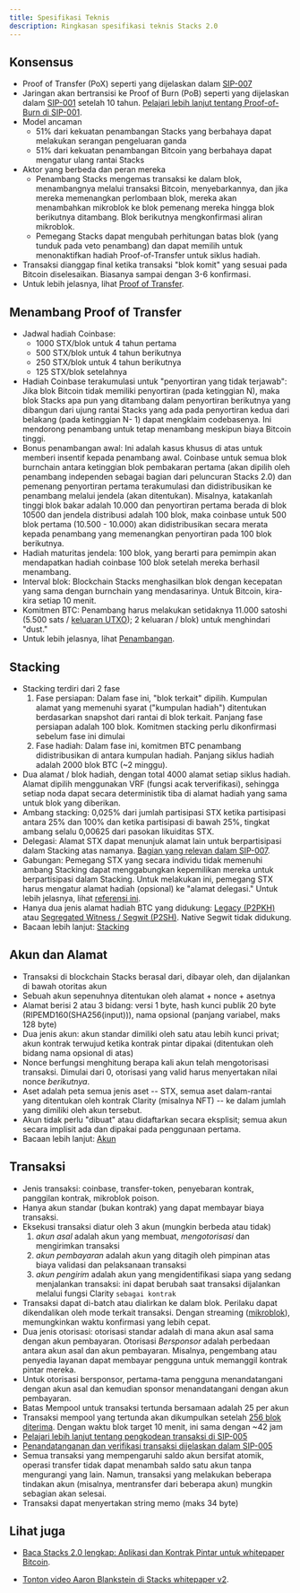 ```yaml
---
title: Spesifikasi Teknis
description: Ringkasan spesifikasi teknis Stacks 2.0
---
```


## Konsensus

- Proof of Transfer (PoX) seperti yang dijelaskan dalam [SIP-007](https://github.com/stacksgov/sips/blob/main/sips/sip-007/sip-007-stacking-consensus.md)
- Jaringan akan bertransisi ke Proof of Burn (PoB) seperti yang dijelaskan dalam [SIP-001](https://github.com/stacksgov/sips/blob/main/sips/sip-001/sip-001-burn-election.md) setelah 10 tahun. [Pelajari lebih lanjut tentang Proof-of-Burn di SIP-001](https://github.com/stacksgov/sips/blob/main/sips/sip-001/sip-001-burn-election.md).
- Model ancaman
  - 51% dari kekuatan penambangan Stacks yang berbahaya dapat melakukan serangan pengeluaran ganda
  - 51% dari kekuatan penambangan Bitcoin yang berbahaya dapat mengatur ulang rantai Stacks
- Aktor yang berbeda dan peran mereka
  - Penambang Stacks mengemas transaksi ke dalam blok, menambangnya melalui transaksi Bitcoin, menyebarkannya, dan jika mereka memenangkan perlombaan blok, mereka akan menambahkan mikroblok ke blok pemenang mereka hingga blok berikutnya ditambang. Blok berikutnya mengkonfirmasi aliran mikroblok.
  - Pemegang Stacks dapat mengubah perhitungan batas blok (yang tunduk pada veto penambang) dan dapat memilih untuk menonaktifkan hadiah Proof-of-Transfer untuk siklus hadiah.
- Transaksi dianggap final ketika transaksi "blok komit" yang sesuai pada Bitcoin diselesaikan. Biasanya sampai dengan 3-6 konfirmasi.
- Untuk lebih jelasnya, lihat [Proof of Transfer](/understand-stacks/proof-of-transfer).

## Menambang Proof of Transfer

- Jadwal hadiah Coinbase:
  - 1000 STX/blok untuk 4 tahun pertama
  - 500 STX/blok untuk 4 tahun berikutnya
  - 250 STX/blok untuk 4 tahun berikutnya
  - 125 STX/blok setelahnya
- Hadiah Coinbase terakumulasi untuk "penyortiran yang tidak terjawab": Jika blok Bitcoin tidak memiliki penyortiran (pada ketinggian N), maka blok Stacks apa pun yang ditambang dalam penyortiran berikutnya yang dibangun dari ujung rantai Stacks yang ada pada penyortiran kedua dari belakang (pada ketinggian N- 1) dapat mengklaim codebasenya. Ini mendorong penambang untuk tetap menambang meskipun biaya Bitcoin tinggi.
- Bonus penambangan awal: Ini adalah kasus khusus di atas untuk memberi insentif kepada penambang awal. Coinbase untuk semua blok burnchain antara ketinggian blok pembakaran pertama (akan dipilih oleh penambang independen sebagai bagian dari peluncuran Stacks 2.0) dan pemenang penyortiran pertama terakumulasi dan didistribusikan ke penambang melalui jendela (akan ditentukan). Misalnya, katakanlah tinggi blok bakar adalah 10.000 dan penyortiran pertama berada di blok 10500 dan jendela distribusi adalah 100 blok, maka coinbase untuk 500 blok pertama (10.500 - 10.000) akan didistribusikan secara merata kepada penambang yang memenangkan penyortiran pada 100 blok berikutnya.
- Hadiah maturitas jendela: 100 blok, yang berarti para pemimpin akan mendapatkan hadiah coinbase 100 blok setelah mereka berhasil menambang.
- Interval blok: Blockchain Stacks menghasilkan blok dengan kecepatan yang sama dengan burnchain yang mendasarinya. Untuk Bitcoin, kira-kira setiap 10 menit.
- Komitmen BTC: Penambang harus melakukan setidaknya 11.000 satoshi (5.500 sats / [keluaran UTXO](https://learnmeabitcoin.com/technical/utxo)); 2 keluaran / blok) untuk menghindari "dust."
- Untuk lebih jelasnya, lihat [Penambangan](/understand-stacks/mining).

## Stacking

- Stacking terdiri dari 2 fase
  1. Fase persiapan: Dalam fase ini, "blok terkait" dipilih. Kumpulan alamat yang memenuhi syarat ("kumpulan hadiah") ditentukan berdasarkan snapshot dari rantai di blok terkait. Panjang fase persiapan adalah 100 blok. Komitmen stacking perlu dikonfirmasi sebelum fase ini dimulai
  2. Fase hadiah: Dalam fase ini, komitmen BTC penambang didistribusikan di antara kumpulan hadiah. Panjang siklus hadiah adalah 2000 blok BTC (~2 minggu).
- Dua alamat / blok hadiah, dengan total 4000 alamat setiap siklus hadiah. Alamat dipilih menggunakan VRF (fungsi acak terverifikasi), sehingga setiap noda dapat secara deterministik tiba di alamat hadiah yang sama untuk blok yang diberikan.
- Ambang stacking: 0,025% dari jumlah partisipasi STX ketika partisipasi antara 25% dan 100% dan ketika partisipasi di bawah 25%, tingkat ambang selalu 0,00625 dari pasokan likuiditas STX.
- Delegasi: Alamat STX dapat menunjuk alamat lain untuk berpartisipasi dalam Stacking atas namanya. [Bagian yang relevan dalam SIP-007](https://github.com/stacksgov/sips/blob/main/sips/sip-007/sip-007-stacking-consensus.md#stacker-delegation).
- Gabungan: Pemegang STX yang secara individu tidak memenuhi ambang Stacking dapat menggabungkan kepemilikan mereka untuk berpartisipasi dalam Stacking. Untuk melakukan ini, pemegang STX harus mengatur alamat hadiah (opsional) ke "alamat delegasi." Untuk lebih jelasnya, lihat [referensi ini](https://docs.stacks.co/references/stacking-contract#delegate-stx).
- Hanya dua jenis alamat hadiah BTC yang didukung: [Legacy (P2PKH)](https://en.bitcoin.it/wiki/Transaction#Pay-to-PubkeyHash) atau [Segregated Witness / Segwit (P2SH)](https://en.bitcoin.it/wiki/Pay_to_script_hash). Native Segwit tidak didukung.
- Bacaan lebih lanjut: [Stacking](/stacks-blockchain/stacking)

## Akun dan Alamat

- Transaksi di blockchain Stacks berasal dari, dibayar oleh, dan dijalankan di bawah otoritas akun
- Sebuah akun sepenuhnya ditentukan oleh alamat + nonce + asetnya
- Alamat berisi 2 atau 3 bidang: versi 1 byte, hash kunci publik 20 byte (RIPEMD160(SHA256(input))), nama opsional (panjang variabel, maks 128 byte)
- Dua jenis akun: akun standar dimiliki oleh satu atau lebih kunci privat; akun kontrak terwujud ketika kontrak pintar dipakai (ditentukan oleh bidang nama opsional di atas)
- Nonce berfungsi menghitung berapa kali akun telah mengotorisasi transaksi. Dimulai dari 0, otorisasi yang valid harus menyertakan nilai nonce _berikutnya_.
- Aset adalah peta semua jenis aset -- STX, semua aset dalam-rantai yang ditentukan oleh kontrak Clarity (misalnya NFT) -- ke dalam jumlah yang dimiliki oleh akun tersebut.
- Akun tidak perlu "dibuat" atau didaftarkan secara eksplisit; semua akun secara implisit ada dan dipakai pada penggunaan pertama.
- Bacaan lebih lanjut: [Akun](/understand-stacks/accounts)

## Transaksi

- Jenis transaksi: coinbase, transfer-token, penyebaran kontrak, panggilan kontrak, mikroblok poison.
- Hanya akun standar (bukan kontrak) yang dapat membayar biaya transaksi.
- Eksekusi transaksi diatur oleh 3 akun (mungkin berbeda atau tidak)
  1. _akun asal_ adalah akun yang membuat, _mengotorisasi_ dan mengirimkan transaksi
  2. _akun pembayaran_ adalah akun yang ditagih oleh pimpinan atas biaya validasi dan pelaksanaan transaksi
  3. _akun pengirim_ adalah akun yang mengidentifikasi siapa yang sedang menjalankan transaksi: ini dapat berubah saat transaksi dijalankan melalui fungsi Clarity `sebagai kontrak`
- Transaksi dapat di-batch atau dialirkan ke dalam blok. Perilaku dapat dikendalikan oleh mode terkait transaksi. Dengan streaming ([mikroblok](/understand-stacks/microblocks)), memungkinkan waktu konfirmasi yang lebih cepat.
- Dua jenis otorisasi: otorisasi standar adalah di mana akun asal sama dengan akun pembayaran. Otorisasi _Bersponsor_ adalah perbedaan antara akun asal dan akun pembayaran. Misalnya, pengembang atau penyedia layanan dapat membayar pengguna untuk memanggil kontrak pintar mereka.
- Untuk otorisasi bersponsor, pertama-tama pengguna menandatangani dengan akun asal dan kemudian sponsor menandatangani dengan akun pembayaran.
- Batas Mempool untuk transaksi tertunda bersamaan adalah 25 per akun
- Transaksi mempool yang tertunda akan dikumpulkan setelah [256 blok diterima](https://github.com/stacks-network/stacks-blockchain/blob/master/src/core/mempool.rs#L62). Dengan waktu blok target 10 menit, ini sama dengan ~42 jam
- [Pelajari lebih lanjut tentang pengkodean transaksi di SIP-005](https://github.com/stacksgov/sips/blob/main/sips/sip-005/sip-005-blocks-and-transactions.md#transaction-encoding)
- [Penandatanganan dan verifikasi transaksi dijelaskan dalam SIP-005](https://github.com/stacksgov/sips/blob/main/sips/sip-005/sip-005-blocks-and-transactions.md#transaction-signing-and-verifying)
- Semua transaksi yang mempengaruhi saldo akun bersifat atomik, operasi transfer tidak dapat menambah saldo satu akun tanpa mengurangi yang lain. Namun, transaksi yang melakukan beberapa tindakan akun (misalnya, mentransfer dari beberapa akun) mungkin sebagian akan selesai.
- Transaksi dapat menyertakan string memo (maks 34 byte)

## Lihat juga

- [Baca Stacks 2.0 lengkap: Aplikasi dan Kontrak Pintar untuk whitepaper Bitcoin](https://cloudflare-ipfs.com/ipfs/QmaGgiVHymeDjAc3aF1AwyhiFFwN97pme5m536cHT4FsAW).

- [Tonton video Aaron Blankstein di Stacks whitepaper v2](https://www.youtube.com/watch?v=Wd-Bfe8Sn-Y).
